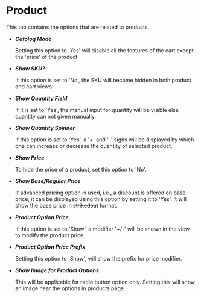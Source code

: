 # Product

This tab contains the options that are related to products.

* ***Catolog Mode***

    Setting this option to 'Yes' will disable all the features of the cart except the 'price' of the product.

* ***Show SKU?***

    If this option is set to 'No', the SKU will become hidden in both product and cart views.
    
* ***Show Quantity Field***

    If it is set to 'Yes', the manual input for quantity will be visible else quantity can not given manually.
    
* ***Show Quantity Spinner***

    If this option is set to 'Yes', a '+' and '-' signs will be displayed by which one can increase or decrease the quantity of selected product.
    
* ***Show Price***

    To hide the price of a product, set this option to 'No'.
    
* ***Show Base/Regular Price***

    If advanced pricing option is used, i.e., a discount is offered on base price, it can be displayed using this option by setting it to 'Yes'. It will show the base price in ~~strikedout~~ format.

* ***Product Option Price***

    If this option is set to 'Show', a modifier '+/-' will be shown in the view, to modify the product price.

* ***Product Option Price Prefix***

    Setting this option to 'Show', will show the prefix for price modifier.
    
* ***Show Image for Product Options***
    
    This will be applicable for radio button option only. Setting this will show an image near the options in products page.
